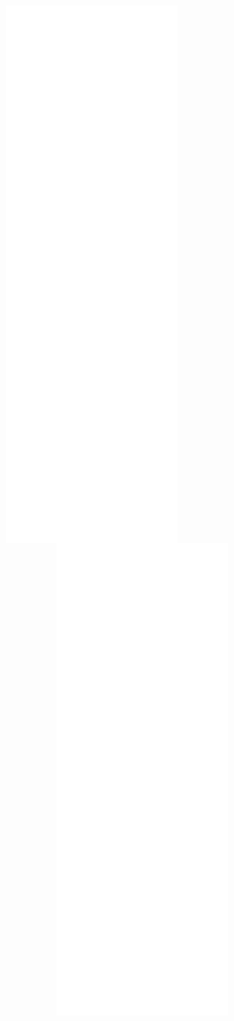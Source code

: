 [<img align="left" width="390" alt="GitHub metrics" src="github-metrics.svg">](#)
[<img align="right" width="390" alt="GitHub achievments" src="achievements.svg">](#)
